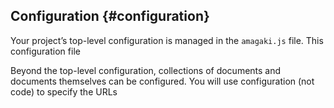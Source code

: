 ## Configuration {#configuration}

Your project’s top-level configuration is managed in the `amagaki.js` file. This
configuration file 

Beyond the top-level configuration, collections of documents and documents
themselves can be configured. You will use configuration (not code) to specify
the URLs 
